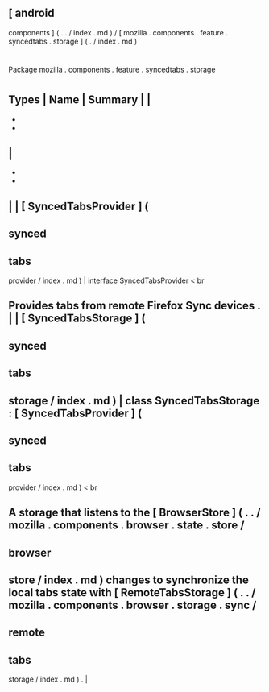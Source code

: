 [
android
-
components
]
(
.
.
/
index
.
md
)
/
[
mozilla
.
components
.
feature
.
syncedtabs
.
storage
]
(
.
/
index
.
md
)
#
#
Package
mozilla
.
components
.
feature
.
syncedtabs
.
storage
#
#
#
Types
|
Name
|
Summary
|
|
-
-
-
|
-
-
-
|
|
[
SyncedTabsProvider
]
(
-
synced
-
tabs
-
provider
/
index
.
md
)
|
interface
SyncedTabsProvider
<
br
>
Provides
tabs
from
remote
Firefox
Sync
devices
.
|
|
[
SyncedTabsStorage
]
(
-
synced
-
tabs
-
storage
/
index
.
md
)
|
class
SyncedTabsStorage
:
[
SyncedTabsProvider
]
(
-
synced
-
tabs
-
provider
/
index
.
md
)
<
br
>
A
storage
that
listens
to
the
[
BrowserStore
]
(
.
.
/
mozilla
.
components
.
browser
.
state
.
store
/
-
browser
-
store
/
index
.
md
)
changes
to
synchronize
the
local
tabs
state
with
[
RemoteTabsStorage
]
(
.
.
/
mozilla
.
components
.
browser
.
storage
.
sync
/
-
remote
-
tabs
-
storage
/
index
.
md
)
.
|
